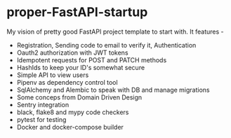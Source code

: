 # proper-FastAPI-startup

My vision of pretty good FastAPI project template to start with. It features -
- Registration, Sending code to email to verify it, Authentication
- Oauth2 authorization with JWT tokens
- Idempotent requests for POST and PATCH methods
- HashIds to keep your ID's somewhat secure
- Simple API to view users
- Pipenv as dependency control tool
- SqlAlchemy and Alembic to speak with DB and manage migrations
- Some conceps from Domain Driven Design
- Sentry integration
- black, flake8 and mypy code checkers
- pytest for testing
- Docker and docker-compose builder

